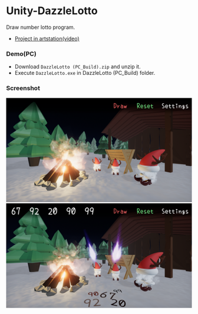 # Unity-DazzleLotto
Draw number lotto program.
- [Project in artstation(video)](https://www.artstation.com/artwork/L2KzZ5)

### Demo(PC)
- Download `DazzleLotto (PC_Build).zip` and unzip it.
- Execute `DazzleLotto.exe` in DazzleLotto (PC_Build) folder.

### Screenshot
![ss01](https://github.com/uhbgvfre/Unity-DazzleLotto/blob/master/Pictures/DLSS01.png)
![ss02](https://github.com/uhbgvfre/Unity-DazzleLotto/blob/master/Pictures/DLSS02.png)
